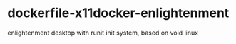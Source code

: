 # dockerfile-x11docker-enlightenment
enlightenment desktop with runit init system, based on void linux
